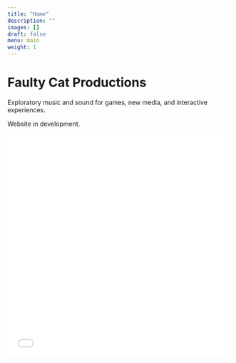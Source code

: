 ```yaml
---
title: "Home"
description: ""
images: []
draft: false
menu: main
weight: 1
---
```

# Faulty Cat Productions
Exploratory music and sound for games, new media, and interactive experiences. 

Website in development.

<iframe src="/faultycat/" style="border:0" width="500" height="500">
# Faulty Cat Productions
Exploratory music and sound for games, new media, and interactive experiences. 

Website in development.
</iframe>

